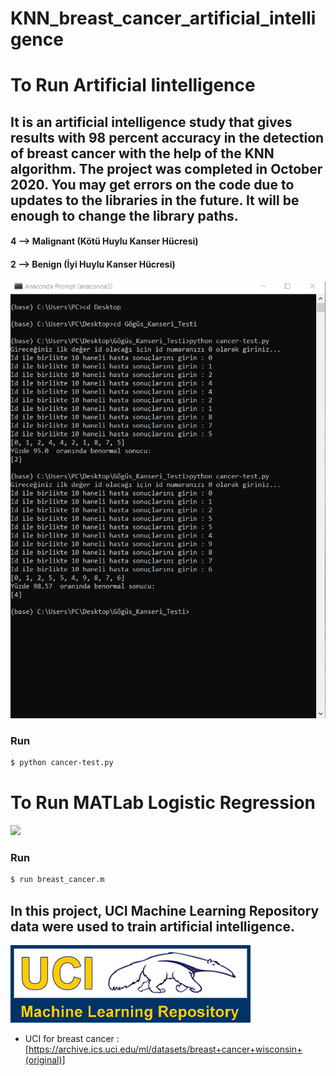 # KNN_breast_cancer_artificial_intelligence

# To Run Artificial Iintelligence
## It is an artificial intelligence study that gives results with 98 percent accuracy in the detection of breast cancer with the help of the KNN algorithm. The project was completed in October 2020. You may get errors on the code due to updates to the libraries in the future. It will be enough to change the library paths.
#### 4 --> Malignant (Kötü Huylu Kanser Hücresi)
#### 2 --> Benign (İyi Huylu Kanser Hücresi)

![](cancer-test2.png)
### Run
 ```sh
$ python cancer-test.py
```

# To Run MATLab Logistic Regression
![](matlab_değerleri_Lojistik_Regresyon.png)
### Run
```sh
$ run breast_cancer.m
```

## In this project, UCI Machine Learning Repository  data were used to train artificial intelligence.
![](logo-UCI.gif)
- UCI for breast cancer : [https://archive.ics.uci.edu/ml/datasets/breast+cancer+wisconsin+(original)]
